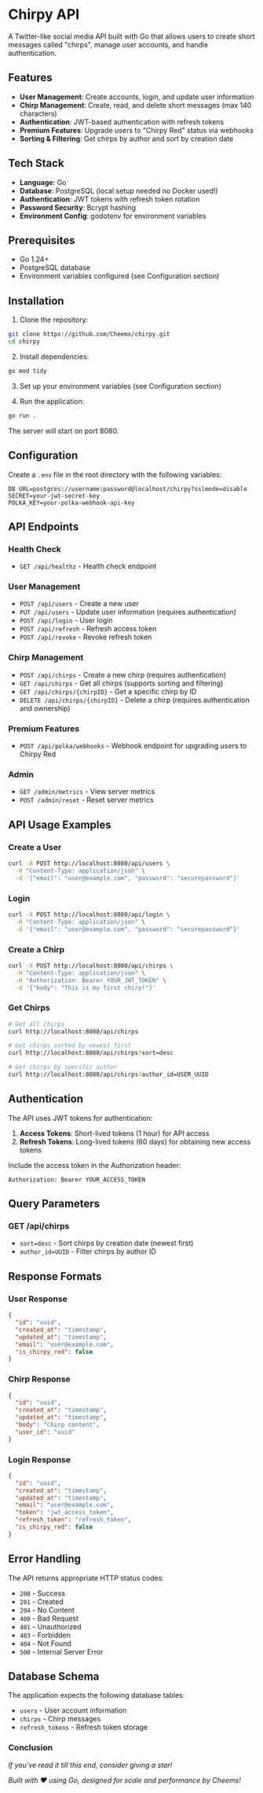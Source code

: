 # Chirpy API

A Twitter-like social media API built with Go that allows users to create short messages called "chirps", manage user accounts, and handle authentication.

## Features

- **User Management**: Create accounts, login, and update user information
- **Chirp Management**: Create, read, and delete short messages (max 140 characters)
- **Authentication**: JWT-based authentication with refresh tokens
- **Premium Features**: Upgrade users to "Chirpy Red" status via webhooks
- **Sorting & Filtering**: Get chirps by author and sort by creation date

## Tech Stack

- **Language**: Go
- **Database**: PostgreSQL (local setup needed no Docker used!)
- **Authentication**: JWT tokens with refresh token rotation
- **Password Security**: Bcrypt hashing
- **Environment Config**: godotenv for environment variables

## Prerequisites

- Go 1.24+
- PostgreSQL database
- Environment variables configured (see Configuration section)

## Installation

1. Clone the repository:
```bash
git clone https://github.com/Cheemx/chirpy.git
cd chirpy
```

2. Install dependencies:
```bash
go mod tidy
```

3. Set up your environment variables (see Configuration section)

4. Run the application:
```bash
go run .
```

The server will start on port 8080.

## Configuration

Create a `.env` file in the root directory with the following variables:

```env
DB_URL=postgres://username:password@localhost/chirpy?sslmode=disable
SECRET=your-jwt-secret-key
POLKA_KEY=your-polka-webhook-api-key
```

## API Endpoints

### Health Check
- `GET /api/healthz` - Health check endpoint

### User Management
- `POST /api/users` - Create a new user
- `PUT /api/users` - Update user information (requires authentication)
- `POST /api/login` - User login
- `POST /api/refresh` - Refresh access token
- `POST /api/revoke` - Revoke refresh token

### Chirp Management
- `POST /api/chirps` - Create a new chirp (requires authentication)
- `GET /api/chirps` - Get all chirps (supports sorting and filtering)
- `GET /api/chirps/{chirpID}` - Get a specific chirp by ID
- `DELETE /api/chirps/{chirpID}` - Delete a chirp (requires authentication and ownership)

### Premium Features
- `POST /api/polka/webhooks` - Webhook endpoint for upgrading users to Chirpy Red

### Admin
- `GET /admin/metrics` - View server metrics
- `POST /admin/reset` - Reset server metrics

## API Usage Examples

### Create a User
```bash
curl -X POST http://localhost:8080/api/users \
  -H "Content-Type: application/json" \
  -d '{"email": "user@example.com", "password": "securepassword"}'
```

### Login
```bash
curl -X POST http://localhost:8080/api/login \
  -H "Content-Type: application/json" \
  -d '{"email": "user@example.com", "password": "securepassword"}'
```

### Create a Chirp
```bash
curl -X POST http://localhost:8080/api/chirps \
  -H "Content-Type: application/json" \
  -H "Authorization: Bearer YOUR_JWT_TOKEN" \
  -d '{"body": "This is my first chirp!"}'
```

### Get Chirps
```bash
# Get all chirps
curl http://localhost:8080/api/chirps

# Get chirps sorted by newest first
curl http://localhost:8080/api/chirps?sort=desc

# Get chirps by specific author
curl http://localhost:8080/api/chirps?author_id=USER_UUID
```

## Authentication

The API uses JWT tokens for authentication:

1. **Access Tokens**: Short-lived tokens (1 hour) for API access
2. **Refresh Tokens**: Long-lived tokens (60 days) for obtaining new access tokens

Include the access token in the Authorization header:
```
Authorization: Bearer YOUR_ACCESS_TOKEN
```

## Query Parameters

### GET /api/chirps
- `sort=desc` - Sort chirps by creation date (newest first)
- `author_id=UUID` - Filter chirps by author ID

## Response Formats

### User Response
```json
{
  "id": "uuid",
  "created_at": "timestamp",
  "updated_at": "timestamp", 
  "email": "user@example.com",
  "is_chirpy_red": false
}
```

### Chirp Response
```json
{
  "id": "uuid",
  "created_at": "timestamp",
  "updated_at": "timestamp",
  "body": "Chirp content",
  "user_id": "uuid"
}
```

### Login Response
```json
{
  "id": "uuid",
  "created_at": "timestamp",
  "updated_at": "timestamp",
  "email": "user@example.com",
  "token": "jwt_access_token",
  "refresh_token": "refresh_token",
  "is_chirpy_red": false
}
```

## Error Handling

The API returns appropriate HTTP status codes:
- `200` - Success
- `201` - Created
- `204` - No Content
- `400` - Bad Request
- `401` - Unauthorized
- `403` - Forbidden
- `404` - Not Found
- `500` - Internal Server Error

## Database Schema

The application expects the following database tables:
- `users` - User account information
- `chirps` - Chirp messages
- `refresh_tokens` - Refresh token storage

### Conclusion
*If you've read it till this end, consider giving a star!*

*Built with ❤️ using Go, designed for scale and performance by Cheems!*